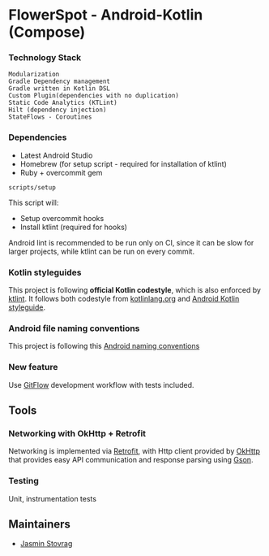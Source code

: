 # FlowerSpot - Android-Kotlin (Compose)

### Technology Stack

    Modularization
    Gradle Dependency management
    Gradle written in Kotlin DSL
    Custom Plugin(dependencies with no duplication)
    Static Code Analytics (KTLint)
    Hilt (dependency injection)
    StateFlows - Coroutines


### Dependencies

* Latest Android Studio
* Homebrew (for setup script - required for installation of ktlint)
* Ruby + overcommit gem

```
scripts/setup
```
This script will:
 * Setup overcommit hooks
 * Install ktlint (required for hooks)

Android lint is recommended to be run only on CI, since it can be slow for larger projects, while ktlint can be run on every commit.


### Kotlin styleguides

This project is following **official Kotlin codestyle**, which is also enforced by [ktlint](https://github.com/shyiko/ktlint). It follows both codestyle from [kotlinlang.org](https://kotlinlang.org/docs/reference/coding-conventions.html) and [Android Kotlin styleguide](https://developer.android.com/kotlin/style-guide).

### Android file naming conventions

This project is following this [Android naming conventions](https://github.com/ribot/android-guidelines/blob/master/project_and_code_guidelines.md)

### New feature

Use [GitFlow](https://www.atlassian.com/git/tutorials/comparing-workflows/gitflow-workflow) development workflow with tests included.

## Tools

### Networking with OkHttp + Retrofit

Networking is implemented via [Retrofit](https://square.github.io/retrofit/), with Http client provided by [OkHttp](http://square.github.io/okhttp/) that provides easy API communication and response parsing using [Gson](https://github.com/google/gson).

### Testing

Unit, instrumentation tests

## Maintainers

- [Jasmin Stovrag](https://github.com/jstovrag)
